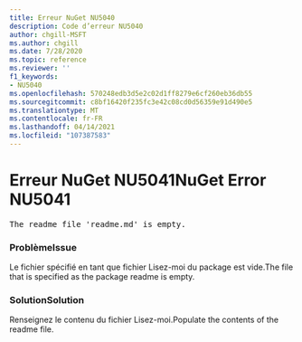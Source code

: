 ```yaml
---
title: Erreur NuGet NU5040
description: Code d’erreur NU5040
author: chgill-MSFT
ms.author: chgill
ms.date: 7/28/2020
ms.topic: reference
ms.reviewer: ''
f1_keywords:
- NU5040
ms.openlocfilehash: 570248edb3d5e2c02d1ff8279e6cf260eb36db55
ms.sourcegitcommit: c8bf16420f235fc3e42c08cd0d56359e91d490e5
ms.translationtype: MT
ms.contentlocale: fr-FR
ms.lasthandoff: 04/14/2021
ms.locfileid: "107387583"
---
```

# <a name="nuget-error-nu5041"></a><span data-ttu-id="2fd5b-103">Erreur NuGet NU5041</span><span class="sxs-lookup"><span data-stu-id="2fd5b-103">NuGet Error NU5041</span></span>

<pre>The readme file 'readme.md' is empty.</pre>


### <a name="issue"></a><span data-ttu-id="2fd5b-104">Problème</span><span class="sxs-lookup"><span data-stu-id="2fd5b-104">Issue</span></span> 

<span data-ttu-id="2fd5b-105">Le fichier spécifié en tant que fichier Lisez-moi du package est vide.</span><span class="sxs-lookup"><span data-stu-id="2fd5b-105">The file that is specified as the package readme is empty.</span></span>


### <a name="solution"></a><span data-ttu-id="2fd5b-106">Solution</span><span class="sxs-lookup"><span data-stu-id="2fd5b-106">Solution</span></span>

<span data-ttu-id="2fd5b-107">Renseignez le contenu du fichier Lisez-moi.</span><span class="sxs-lookup"><span data-stu-id="2fd5b-107">Populate the contents of the readme file.</span></span>
